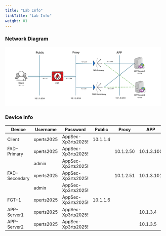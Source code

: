 ```yaml
---
title: "Lab Info"
linkTitle: "Lab Info"
weight: 01
---
```

### **Network Diagram**

![](fad-logical-w-ips.png)

### **Device Info**

| Device        |Username|Password| Public | Proxy     | APP        |
|---------------|--------|--------|--|-----------|------------|
| Client        |xperts2025|AppSec-Xp3rts2025!| 10.1.1.4 |           |            |
| FAD-Primary   |xperts2025|AppSec-Xp3rts2025!|  | 10.1.2.50 | 10.1.3.100 |
|               |admin|AppSec-Xp3rts2025!|  |           |            |
| FAD-Secondary |xperts2025|AppSec-Xp3rts2025!|  | 10.1.2.51 | 10.1.3.101 |
|               |admin|AppSec-Xp3rts2025!|  |           |            |
|FGT-1|xperts2025|AppSec-Xp3rts2025!| 10.1.1.6 |           |            |
|APP-Server1|xperts2025|AppSec-Xp3rts2025!|  |           | 10.1.3.4   |
|APP-Server2|xperts2025|AppSec-Xp3rts2025!|  |           | 10.1.3.5   |



